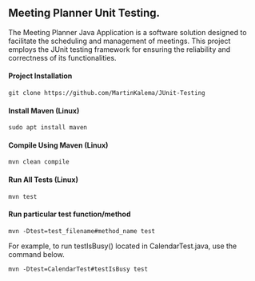 ## Meeting Planner Unit Testing.
The Meeting Planner Java Application is a software solution designed to facilitate the scheduling and management of meetings. This project employs the JUnit testing framework for ensuring the reliability and correctness of its functionalities.

#### Project Installation
```
git clone https://github.com/MartinKalema/JUnit-Testing
```

#### Install Maven (Linux)
```
sudo apt install maven 
```
#### Compile Using Maven (Linux)
```
mvn clean compile
```

#### Run All Tests (Linux)
```
mvn test
```
#### Run particular test function/method
```
mvn -Dtest=test_filename#method_name test
```
For example, to run testIsBusy() located in CalendarTest.java, use the command below.

```
mvn -Dtest=CalendarTest#testIsBusy test
```
